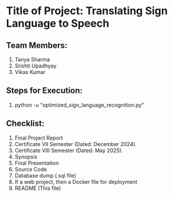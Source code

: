 # Title of Project: Translating Sign Language to Speech

## Team Members:
1. Tanya Sharma
2. Srishti Upadhyay
3. Vikas Kumar

## Steps for Execution:
1. python -u "optimized_sign_language_recognition.py"

## Checklist:
1. Final Project Report
2. Certificate VII Semester (Dated: December 2024).
3. Certificate VIII Semester (Dated: May 2025).
4. Synopsis
5. Final Presentation
6. Source Code
7. Database dump (.sql file)
8. If a web project, then a Docker file for deployment
9. README (This file)
